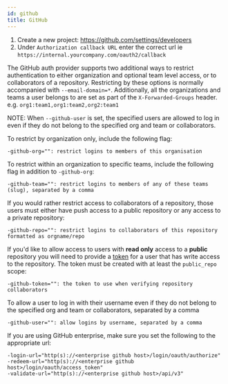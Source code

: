 ```yaml
---
id: github
title: GitHub
---
```


1.  Create a new project: https://github.com/settings/developers
2.  Under `Authorization callback URL` enter the correct url ie `https://internal.yourcompany.com/oauth2/callback`

The GitHub auth provider supports two additional ways to restrict authentication to either organization and optional 
team level access, or to collaborators of a repository. Restricting by these options is normally accompanied with `--email-domain=*`. Additionally, all the organizations and teams a user belongs to are set as part of the `X-Forwarded-Groups` header. e.g. `org1:team1,org1:team2,org2:team1`

NOTE: When `--github-user` is set, the specified users are allowed to log in even if they do not belong to the specified 
org and team or collaborators.

To restrict by organization only, include the following flag:

    -github-org="": restrict logins to members of this organisation

To restrict within an organization to specific teams, include the following flag in addition to `-github-org`:

    -github-team="": restrict logins to members of any of these teams (slug), separated by a comma

If you would rather restrict access to collaborators of a repository, those users must either have push access to a 
public repository or any access to a private repository:

    -github-repo="": restrict logins to collaborators of this repository formatted as orgname/repo

If you'd like to allow access to users with **read only** access to a **public** repository you will need to provide a 
[token](https://github.com/settings/tokens) for a user that has write access to the repository. The token must be 
created with at least the `public_repo` scope:

    -github-token="": the token to use when verifying repository collaborators

To allow a user to log in with their username even if they do not belong to the specified org and team or collaborators, 
separated by a comma

    -github-user="": allow logins by username, separated by a comma

If you are using GitHub enterprise, make sure you set the following to the appropriate url:

    -login-url="http(s)://<enterprise github host>/login/oauth/authorize"
    -redeem-url="http(s)://<enterprise github host>/login/oauth/access_token"
    -validate-url="http(s)://<enterprise github host>/api/v3"
